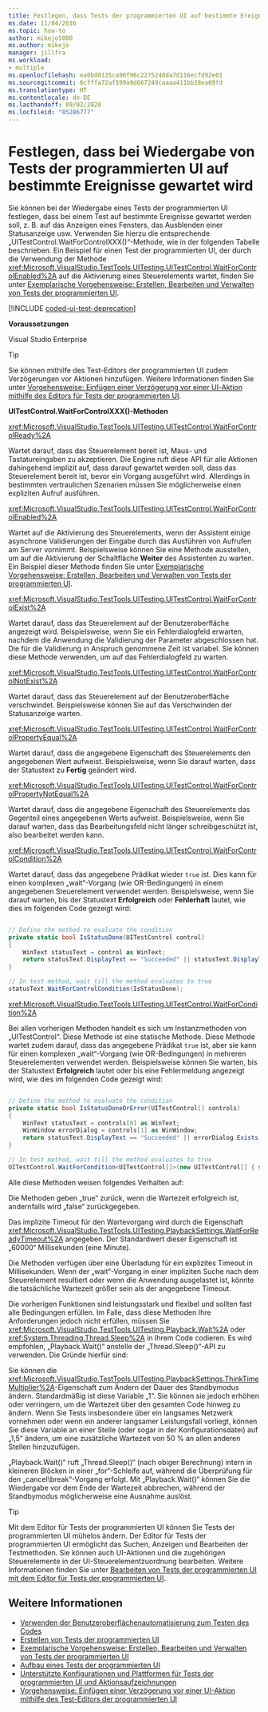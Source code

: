 ```yaml
---
title: Festlegen, dass Tests der programmierten UI auf bestimmte Ereignisse warten
ms.date: 11/04/2016
ms.topic: how-to
author: mikejo5000
ms.author: mikejo
manager: jillfra
ms.workload:
- multiple
ms.openlocfilehash: ea0bd0135ca90f96c2275248da7d116ecfd92e01
ms.sourcegitcommit: 6cfffa72af599a9d667249caaaa411bb28ea69fd
ms.translationtype: HT
ms.contentlocale: de-DE
ms.lasthandoff: 09/02/2020
ms.locfileid: "85286777"
---
```

# <a name="make-coded-ui-tests-wait-for-specific-events-during-playback"></a>Festlegen, dass bei Wiedergabe von Tests der programmierten UI auf bestimmte Ereignisse gewartet wird

Sie können bei der Wiedergabe eines Tests der programmierten UI festlegen, dass bei einem Test auf bestimmte Ereignisse gewartet werden soll, z. B. auf das Anzeigen eines Fensters, das Ausblenden einer Statusanzeige usw. Verwenden Sie hierzu die entsprechende „UITestControl.WaitForControlXXX()“-Methode, wie in der folgenden Tabelle beschrieben. Ein Beispiel für einen Test der programmierten UI, der durch die Verwendung der Methode <xref:Microsoft.VisualStudio.TestTools.UITesting.UITestControl.WaitForControlEnabled%2A> auf die Aktivierung eines Steuerelements wartet, finden Sie unter [Exemplarische Vorgehensweise: Erstellen, Bearbeiten und Verwalten von Tests der programmierten UI](../test/walkthrough-creating-editing-and-maintaining-a-coded-ui-test.md).

[!INCLUDE [coded-ui-test-deprecation](includes/coded-ui-test-deprecation.md)]

**Voraussetzungen**

Visual Studio Enterprise

> [!TIP]
> Sie können mithilfe des Test-Editors der programmierten UI zudem Verzögerungen vor Aktionen hinzufügen. Weitere Informationen finden Sie unter [Vorgehensweise: Einfügen einer Verzögerung vor einer UI-Aktion mithilfe des Editors für Tests der programmierten UI](editing-coded-ui-tests-using-the-coded-ui-test-editor.md#insert-a-delay-before-a-ui-action).

**UITestControl.WaitForControlXXX()-Methoden**

<xref:Microsoft.VisualStudio.TestTools.UITesting.UITestControl.WaitForControlReady%2A>

Wartet darauf, dass das Steuerelement bereit ist, Maus- und Tastatureingaben zu akzeptieren. Die Engine ruft diese API für alle Aktionen dahingehend implizit auf, dass darauf gewartet werden soll, dass das Steuerelement bereit ist, bevor ein Vorgang ausgeführt wird. Allerdings in bestimmten vertraulichen Szenarien müssen Sie möglicherweise einen expliziten Aufruf ausführen.

<xref:Microsoft.VisualStudio.TestTools.UITesting.UITestControl.WaitForControlEnabled%2A>

Wartet auf die Aktivierung des Steuerelements, wenn der Assistent einige asynchrone Validierungen der Eingabe durch das Ausführen von Aufrufen am Server vornimmt. Beispielsweise können Sie eine Methode ausstellen, um auf die Aktivierung der Schaltfläche **Weiter** des Assistenten zu warten. Ein Beispiel dieser Methode finden Sie unter [Exemplarische Vorgehensweise: Erstellen, Bearbeiten und Verwalten von Tests der programmierten UI](../test/walkthrough-creating-editing-and-maintaining-a-coded-ui-test.md).

<xref:Microsoft.VisualStudio.TestTools.UITesting.UITestControl.WaitForControlExist%2A>

Wartet darauf, dass das Steuerelement auf der Benutzeroberfläche angezeigt wird. Beispielsweise, wenn Sie ein Fehlerdialogfeld erwarten, nachdem die Anwendung die Validierung der Parameter abgeschlossen hat. Die für die Validierung in Anspruch genommene Zeit ist variabel. Sie können diese Methode verwenden, um auf das Fehlerdialogfeld zu warten.

<xref:Microsoft.VisualStudio.TestTools.UITesting.UITestControl.WaitForControlNotExist%2A>

Wartet darauf, dass das Steuerelement auf der Benutzeroberfläche verschwindet. Beispielsweise können Sie auf das Verschwinden der Statusanzeige warten.

<xref:Microsoft.VisualStudio.TestTools.UITesting.UITestControl.WaitForControlPropertyEqual%2A>

Wartet darauf, dass die angegebene Eigenschaft des Steuerelements den angegebenen Wert aufweist. Beispielsweise, wenn Sie darauf warten, dass der Statustext zu **Fertig** geändert wird.

<xref:Microsoft.VisualStudio.TestTools.UITesting.UITestControl.WaitForControlPropertyNotEqual%2A>

Wartet darauf, dass die angegebene Eigenschaft des Steuerelements das Gegenteil eines angegebenen Werts aufweist. Beispielsweise, wenn Sie darauf warten, dass das Bearbeitungsfeld nicht länger schreibgeschützt ist, also bearbeitet werden kann.

<xref:Microsoft.VisualStudio.TestTools.UITesting.UITestControl.WaitForControlCondition%2A>

Wartet darauf, dass das angegebene Prädikat wieder `true` ist. Dies kann für einen komplexen „wait“-Vorgang (wie OR-Bedingungen) in einem angegebenen Steuerelement verwendet werden. Beispielsweise, wenn Sie darauf warten, bis der Statustext **Erfolgreich** oder **Fehlerhaft** lautet, wie dies im folgenden Code gezeigt wird:

```csharp

// Define the method to evaluate the condition
private static bool IsStatusDone(UITestControl control)
{
    WinText statusText = control as WinText;
    return statusText.DisplayText == "Succeeded" || statusText.DisplayText == "Failed";
}

// In test method, wait till the method evaluates to true
statusText.WaitForControlCondition(IsStatusDone);
```

 <xref:Microsoft.VisualStudio.TestTools.UITesting.UITestControl.WaitForCondition%2A>

Bei allen vorherigen Methoden handelt es sich um Instanzmethoden von „UITestControl“. Diese Methode ist eine statische Methode. Diese Methode wartet zudem darauf, dass das angegebene Prädikat `true` ist, aber sie kann für einen komplexen „wait“-Vorgang (wie OR-Bedingungen) in mehreren Steuerelementen verwendet werden. Beispielsweise können Sie warten, bis der Statustext **Erfolgreich** lautet oder bis eine Fehlermeldung angezeigt wird, wie dies im folgenden Code gezeigt wird:

```csharp

// Define the method to evaluate the condition
private static bool IsStatusDoneOrError(UITestControl[] controls)
{
    WinText statusText = controls[0] as WinText;
    WinWindow errorDialog = controls[1] as WinWindow;
    return statusText.DisplayText == "Succeeded" || errorDialog.Exists;
}

// In test method, wait till the method evaluates to true
UITestControl.WaitForCondition<UITestControl[]>(new UITestControl[] { statusText, errorDialog }, IsStatusDoneOrError);
```

Alle diese Methoden weisen folgendes Verhalten auf:

Die Methoden geben „true“ zurück, wenn die Wartezeit erfolgreich ist, andernfalls wird „false“ zurückgegeben.

Das implizite Timeout für den Wartevorgang wird durch die Eigenschaft <xref:Microsoft.VisualStudio.TestTools.UITesting.PlaybackSettings.WaitForReadyTimeout%2A> angegeben. Der Standardwert dieser Eigenschaft ist „60000“ Millisekunden (eine Minute).

Die Methoden verfügen über eine Überladung für ein explizites Timeout in Millisekunden. Wenn der „wait“-Vorgang in einer impliziten Suche nach dem Steuerelement resultiert oder wenn die Anwendung ausgelastet ist, könnte die tatsächliche Wartezeit größer sein als der angegebene Timeout.

Die vorherigen Funktionen sind leistungsstark und flexibel und sollten fast alle Bedingungen erfüllen. Im Falle, dass diese Methoden Ihre Anforderungen jedoch nicht erfüllen, müssen Sie <xref:Microsoft.VisualStudio.TestTools.UITesting.Playback.Wait%2A> oder <xref:System.Threading.Thread.Sleep%2A> in Ihrem Code codieren. Es wird empfohlen, „Playback.Wait()“ anstelle der „Thread.Sleep()“-API zu verwenden. Die Gründe hierfür sind:

Sie können die <xref:Microsoft.VisualStudio.TestTools.UITesting.PlaybackSettings.ThinkTimeMultiplier%2A>-Eigenschaft zum Ändern der Dauer des Standbymodus ändern. Standardmäßig ist diese Variable „1“. Sie können sie jedoch erhöhen oder verringern, um die Wartezeit über den gesamten Code hinweg zu ändern. Wenn Sie Tests insbesondere über ein langsames Netzwerk vornehmen oder wenn ein anderer langsamer Leistungsfall vorliegt, können Sie diese Variable an einer Stelle (oder sogar in der Konfigurationsdatei) auf „1,5“ ändern, um eine zusätzliche Wartezeit von 50 % an allen anderen Stellen hinzuzufügen.

„Playback.Wait()“ ruft „Thread.Sleep()“ (nach obiger Berechnung) intern in kleineren Blöcken in einer „for“-Schleife auf, während die Überprüfung für den „cancel\break“-Vorgang erfolgt. Mit „Playback.Wait()“ können Sie die Wiedergabe vor dem Ende der Wartezeit abbrechen, während der Standbymodus möglicherweise eine Ausnahme auslöst.

> [!TIP]
> Mit dem Editor für Tests der programmierten UI können Sie Tests der programmierten UI mühelos ändern. Der Editor für Tests der programmierten UI ermöglicht das Suchen, Anzeigen und Bearbeiten der Testmethoden. Sie können auch UI-Aktionen und die zugehörigen Steuerelemente in der UI-Steuerelementzuordnung bearbeiten. Weitere Informationen finden Sie unter [Bearbeiten von Tests der programmierten UI mit dem Editor für Tests der programmierten UI](../test/editing-coded-ui-tests-using-the-coded-ui-test-editor.md).

## <a name="see-also"></a>Weitere Informationen

- [Verwenden der Benutzeroberflächenautomatisierung zum Testen des Codes](../test/use-ui-automation-to-test-your-code.md)
- [Erstellen von Tests der programmierten UI](../test/use-ui-automation-to-test-your-code.md)
- [Exemplarische Vorgehensweise: Erstellen, Bearbeiten und Verwalten von Tests der programmierten UI](../test/walkthrough-creating-editing-and-maintaining-a-coded-ui-test.md)
- [Aufbau eines Tests der programmierten UI](../test/anatomy-of-a-coded-ui-test.md)
- [Unterstützte Konfigurationen und Plattformen für Tests der programmierten UI und Aktionsaufzeichnungen](../test/supported-configurations-and-platforms-for-coded-ui-tests-and-action-recordings.md)
- [Vorgehensweise: Einfügen einer Verzögerung vor einer UI-Aktion mithilfe des Test-Editors der programmierten UI](editing-coded-ui-tests-using-the-coded-ui-test-editor.md#insert-a-delay-before-a-ui-action)
